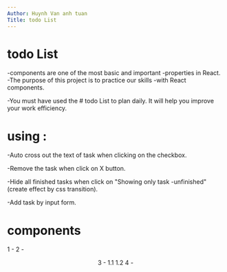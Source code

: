 ```yaml
---
Author: Huynh Van anh tuan
Title: todo List
---
```

# todo List
-components are one of the most basic and important -properties in React.
-The purpose of this project is to practice our skills -with React components.

-You must have used the # todo List to plan daily. It will help you improve your work efficiency.

# using :
-Auto cross out the text of task when clicking on the checkbox.

-Remove the task when click on X button.

-Hide all finished tasks when click on "Showing only task -unfinished" (create effect by css transition).

-Add task by input form.
# components 
1 - <container>
  2 - <header>
    3 - <ListTask>
         1.1 <Task>
         1.2 <filter>
      4 - <Form>